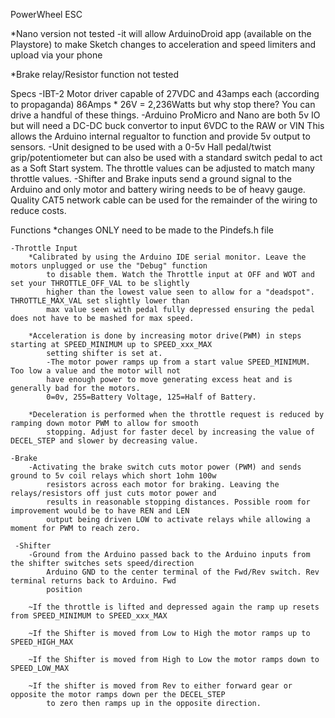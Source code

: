 PowerWheel ESC

*Nano version not tested 
	-it will allow ArduinoDroid app (available on the Playstore) to make Sketch changes to acceleration and speed
        	limiters and upload via your phone

*Brake relay/Resistor function not tested
	

Specs
	-IBT-2 Motor driver capable of 27VDC and 43amps each (according to propaganda) 86Amps * 26V = 2,236Watts but why
		stop there? You can drive a handful of these things.
	-Arduino ProMicro and Nano are both 5v IO but will need a DC-DC buck convertor to input 6VDC to the RAW or VIN
		This allows the Arduino internal regualtor to function and provide 5v output to sensors.
	-Unit designed to be used with a 0-5v Hall pedal/twist grip/potentiometer but can also be used with a standard
		switch pedal to act as a Soft Start system. The throttle values can be adjusted to match many throttle values.
	-Shifter and Brake inputs send a ground signal to the Arduino and only motor and battery wiring needs to be of 
		heavy gauge. Quality CAT5 network cable can be used for the remainder of the wiring to reduce costs.
	
Functions  *changes ONLY need to be made to the Pindefs.h file

	-Throttle Input
		*Calibrated by using the Arduino IDE serial monitor. Leave the motors unplugged or use the "Debug" function 
			to disable them. Watch the Throttle input at OFF and WOT and set your THROTTLE_OFF_VAL to be slightly
			higher than the lowest value seen to allow for a "deadspot". THROTTLE_MAX_VAL set slightly lower than
			max value seen with pedal fully depressed ensuring the pedal does not have to be mashed for max speed.
		
		*Acceleration is done by increasing motor drive(PWM) in steps starting at SPEED_MINIMUM up to SPEED_xxx_MAX 
			setting shifter is set at. 
			-The motor power ramps up from a start value SPEED_MINIMUM. Too low a value and the motor will not 
			have enough power to move generating excess heat and is generally bad for the motors. 
			0=0v, 255=Battery Voltage, 125=Half of Battery.
					
		*Deceleration is performed when the throttle request is reduced by ramping down motor PWM to allow for smooth
			stopping. Adjust for faster decel by increasing the value of DECEL_STEP and slower by decreasing value.
					
	-Brake
		-Activating the brake switch cuts motor power (PWM) and sends ground to 5v coil relays which short 1ohm 100w
			resistors across each motor for braking. Leaving the relays/resistors off just cuts motor power and 
			results in reasonable stopping distances. Possible room for improvement would be to have REN and LEN 
			output being driven LOW to activate relays while allowing a moment for PWM to reach zero. 
		
	 -Shifter
		-Ground from the Arduino passed back to the Arduino inputs from the shifter switches sets speed/direction
			Arduino GND to the center terminal of the Fwd/Rev switch. Rev terminal returns back to Arduino. Fwd 
			position
		
		~If the throttle is lifted and depressed again the ramp up resets from SPEED_MINIMUM to SPEED_xxx_MAX
		
		~If the Shifter is moved from Low to High the motor ramps up to SPEED_HIGH_MAX
		
		~If the Shifter is moved from High to Low the motor ramps down to SPEED_LOW_MAX
		
		~If the shifter is moved from Rev to either forward gear or opposite the motor ramps down per the DECEL_STEP
			to zero then ramps up in the opposite direction.
